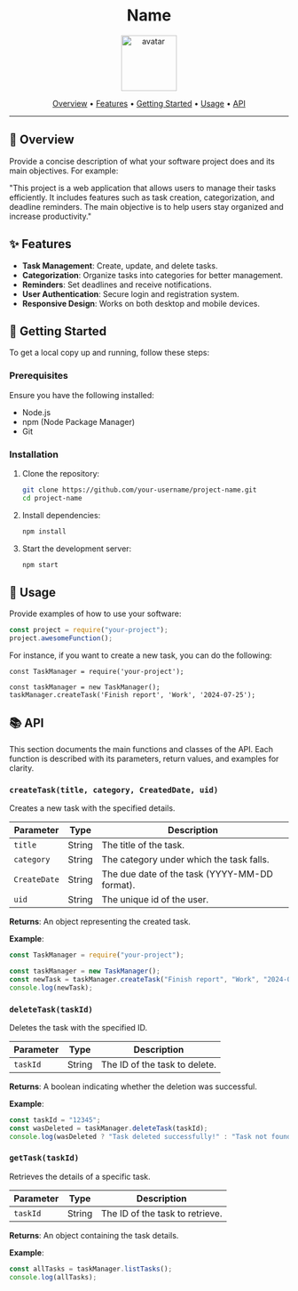<div align="center">
    
  # Name
  
  <img src="https://api.dicebear.com/9.x/icons/svg?seed=Midnight&backgroundColor[]&icon=lightbulb" height="100" alt="avatar" />
  
  [Overview](#🎯-overview) •
  [Features](#✨-features) •
  [Getting Started](#🚀-getting-started) •
  [Usage](#📘-usage) •
  [API](#📚-api)
  
  </div>
  
  ---
  
  ## 🎯 Overview
  
  Provide a concise description of what your software project does and its main objectives. For example:
  
  "This project is a web application that allows users to manage their tasks efficiently. It includes features such as task creation, categorization, and deadline reminders. The main objective is to help users stay organized and increase productivity."
  
  ## ✨ Features
  
  - **Task Management**: Create, update, and delete tasks.
  - **Categorization**: Organize tasks into categories for better management.
  - **Reminders**: Set deadlines and receive notifications.
  - **User Authentication**: Secure login and registration system.
  - **Responsive Design**: Works on both desktop and mobile devices.
  
  ## 🚀 Getting Started
  
  To get a local copy up and running, follow these steps:
  
  ### Prerequisites
  
  Ensure you have the following installed:
  
  - Node.js
  - npm (Node Package Manager)
  - Git
  
  ### Installation
  
  1. Clone the repository:
  
     ```bash
     git clone https://github.com/your-username/project-name.git
     cd project-name
     ```
  
  2. Install dependencies:
  
     ```bash
     npm install
     ```
  
  3. Start the development server:
     ```bash
     npm start
     ```
  
  ## 📘 Usage
  
  Provide examples of how to use your software:
  
  ```javascript
  const project = require("your-project");
  project.awesomeFunction();
  ```
  
  For instance, if you want to create a new task, you can do the following:
  
  ```
  const TaskManager = require('your-project');
  
  const taskManager = new TaskManager();
  taskManager.createTask('Finish report', 'Work', '2024-07-25');
  ```
  
  ## 📚 API
  
  This section documents the main functions and classes of the API. Each function is described with its parameters, return values, and examples for clarity.
  
  ### `createTask(title, category, CreatedDate, uid)`
  
  Creates a new task with the specified details.
  
  | Parameter  | Type   | Description                                   |
  | ---------- | ------ | --------------------------------------------- |
  | `title`    | String | The title of the task.                        |
  | `category` | String | The category under which the task falls.      |
  | `CreateDate`  | String | The due date of the task (YYYY-MM-DD format). |
  | `uid`  | String | The unique id of the user. |
  
  **Returns**: An object representing the created task.
  
  **Example**:
  
  ```javascript
  const TaskManager = require("your-project");
  
  const taskManager = new TaskManager();
  const newTask = taskManager.createTask("Finish report", "Work", "2024-07-25");
  console.log(newTask);
  ```
  
  ### `deleteTask(taskId)`
  
  Deletes the task with the specified ID.
  
  | Parameter | Type   | Description                   |
  | --------- | ------ | ----------------------------- |
  | `taskId`  | String | The ID of the task to delete. |
  
  **Returns**: A boolean indicating whether the deletion was successful.
  
  **Example**:
  
  ```javascript
  const taskId = "12345";
  const wasDeleted = taskManager.deleteTask(taskId);
  console.log(wasDeleted ? "Task deleted successfully!" : "Task not found.");
  ```
  
  ### `getTask(taskId)`
  
  Retrieves the details of a specific task.
  
  | Parameter | Type   | Description                     |
  | --------- | ------ | ------------------------------- |
  | `taskId`  | String | The ID of the task to retrieve. |
  
  **Returns**: An object containing the task details.
  
  **Example**:
  
  ```javascript
  const allTasks = taskManager.listTasks();
  console.log(allTasks);
  ```
  